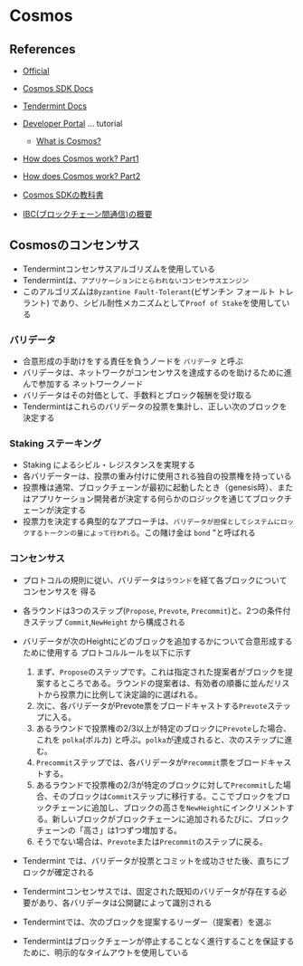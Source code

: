 # Cosmos

## References
- [Official](https://cosmos.network/)
- [Cosmos SDK Docs](https://docs.cosmos.network/main)
- [Tendermint Docs](https://docs.tendermint.com/)
- [Developer Portal](https://tutorials.cosmos.network/) ... tutorial
  - [What is Cosmos?](https://tutorials.cosmos.network/academy/1-what-is-cosmos/)

- [How does Cosmos work? Part1](https://www.preethikasireddy.com/post/how-does-cosmos-work-how-does-it-compare-to-bitcoin-and-ethereum-part-1)
- [How does Cosmos work? Part2](https://www.preethikasireddy.com/post/how-does-cosmos-work-how-does-it-compare-to-bitcoin-and-ethereum-part-2)
- [Cosmos SDKの教科書](https://zenn.dev/kimurayu45z/books/abf4114858f7c35b775d)
- [IBC(ブロックチェーン間通信)の概要](https://zenn.dev/qope/articles/51bc0d7ff25fc8)

## Cosmosのコンセンサス
- Tendermintコンセンサスアルゴリズムを使用している
- Tendermintは、`アプリケーションにとらわれないコンセンサスエンジン`
- このアルゴリズムは`Byzantine Fault-Tolerant`(ビザンチン フォールト トレラント) であり、シビル耐性メカニズムとして`Proof of Stake`を使用している

### バリデータ
- 合意形成の手助けをする責任を負うノードを `バリデータ` と呼ぶ
- バリデータは、ネットワークがコンセンサスを達成するのを助けるために進んで参加する ネットワークノード
- バリデータはその対価として、手数料とブロック報酬を受け取る
- Tendermintはこれらのバリデータの投票を集計し、正しい次のブロックを決定する

### Staking ステーキング
- Staking によるシビル・レジスタンスを実現する
- 各バリデーターは、投票の重み付けに使用される独自の投票権を持っている
- 投票権は通常、ブロックチェーンが最初に起動したとき（genesis時）、またはアプリケーション開発者が決定する何らかのロジックを通じてブロックチェーンが決定する
- 投票力を決定する典型的なアプローチは、`バリデータが担保としてシステムにロックするトークンの量によって行われる`。この賭け金は `bond` "と呼ばれる

### コンセンサス
- プロトコルの規則に従い、バリデータは`ラウンド`を経て各ブロックについてコンセンサスを 得る
- 各ラウンドは3つのステップ(`Propose`, `Prevote`, `Precommit`)と、2つの条件付きステップ `Commit`,`NewHeight` から構成される
- バリデータが次のHeightにどのブロックを追加するかについて合意形成するために使用する プロトコルルールを以下に示す
  1. まず、`Propose`のステップです。これは指定された提案者がブロックを提案するところである。ラウンドの提案者は、有効者の順番に並んだリストから投票力に比例して決定論的に選ばれる。
  2. 次に、各バリデータがPrevote票をブロードキャストする`Prevote`ステップに入る。
  3. あるラウンドで投票権の2/3以上が特定のブロックに`Prevote`した場合、これを `polka`(ポルカ) と呼ぶ。`polka`が達成されると、次のステップに進む。 
  4. `Precommit`ステップでは、各バリデータが`Precommit`票をブロードキャストする。 
  5. あるラウンドで投票権の2/3が特定のブロックに対して`Precommit`した場合、そのブロックは`Commit`ステップに移行する。ここでブロックをブロックチェーンに追加し、ブロックの高さを`NewHeight`にインクリメントする。新しいブロックがブロックチェーンに追加されるたびに、ブロックチェーンの「高さ」は1つずつ増加する。 
  6. そうでない場合は、`Prevote`または`Precommit`のステップに戻る。

- Tendermint では、バリデータが投票とコミットを成功させた後、直ちにブロックが確定される
- Tendermintコンセンサスでは、固定された既知のバリデータが存在する必要があり、各バリデータは公開鍵によって識別される
- Tendermintでは、次のブロックを提案するリーダー（提案者）を選ぶ
- Tendermintはブロックチェーンが停止することなく進行することを保証するために、明示的なタイムアウトを使用している
